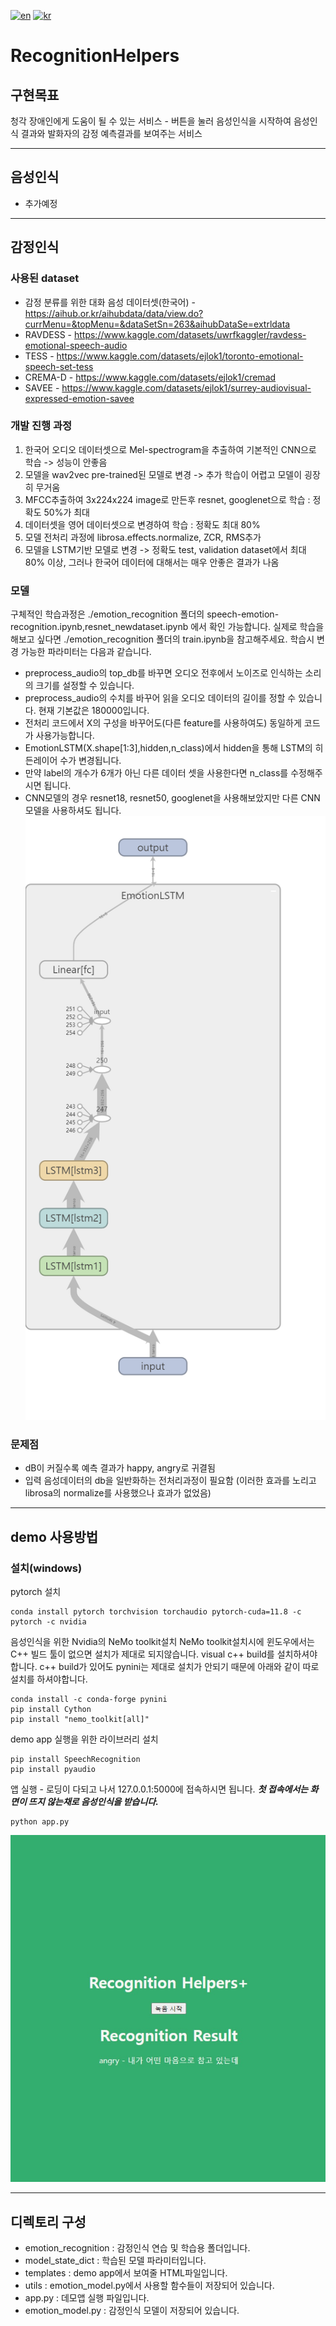 [![en](https://img.shields.io/badge/lang-en-red.svg)](./README.md)
[![kr](https://img.shields.io/badge/lang-kr-yellow.svg)](./README-kr.md)

# **RecognitionHelpers**

## **구현목표**
청각 장애인에게 도움이 될 수 있는 서비스 - 버튼을 눌러 음성인식을 시작하여 음성인식 결과와 발화자의 감정 예측결과를 보여주는 서비스

---
## **음성인식**
- 추가예정
---
## **감정인식**
### 사용된 dataset
- 감정 분류를 위한 대화 음성 데이터셋(한국어) - https://aihub.or.kr/aihubdata/data/view.do?currMenu=&topMenu=&dataSetSn=263&aihubDataSe=extrldata
- RAVDESS - https://www.kaggle.com/datasets/uwrfkaggler/ravdess-emotional-speech-audio
- TESS - https://www.kaggle.com/datasets/ejlok1/toronto-emotional-speech-set-tess
- CREMA-D - https://www.kaggle.com/datasets/ejlok1/cremad
- SAVEE - https://www.kaggle.com/datasets/ejlok1/surrey-audiovisual-expressed-emotion-savee
  
### 개발 진행 과정
1. 한국어 오디오 데이터셋으로 Mel-spectrogram을 추출하여 기본적인 CNN으로 학습 -> 성능이 안좋음
2. 모델을 wav2vec pre-trained된 모델로 변경 -> 추가 학습이 어렵고 모델이 굉장히 무거움
3. MFCC추출하여 3x224x224 image로 만든후 resnet, googlenet으로 학습 : 정확도 50%가 최대
4. 데이터셋을 영어 데이터셋으로 변경하여 학습 : 정확도 최대 80%
5. 모델 전처리 과정에 librosa.effects.normalize, ZCR, RMS추가
6. 모델을 LSTM기반 모델로 변경 -> 정확도 test, validation dataset에서 최대 80% 이상, 그러나 한국어 데이터에 대해서는 매우 안좋은 결과가 나옴

### 모델
구체적인 학습과정은 ./emotion_recognition 폴더의 speech-emotion-recognition.ipynb,resnet_newdataset.ipynb 에서 확인 가능합니다.
실제로 학습을 해보고 싶다면 ./emotion_recognition 폴더의 train.ipynb을 참고해주세요.
학습시 변경 가능한 파라미터는 다음과 같습니다.
- preprocess_audio의 top_db를 바꾸면 오디오 전후에서 노이즈로 인식하는 소리의 크기를 설정할 수 있습니다.
- preprocess_audio의 수치를 바꾸어 읽을 오디오 데이터의 길이를 정할 수 있습니다. 현재 기본값은 180000입니다.
- 전처리 코드에서 X의 구성을 바꾸어도(다른 feature를 사용하여도) 동일하게 코드가 사용가능합니다.
- EmotionLSTM(X.shape[1:3],hidden,n_class)에서 hidden을 통해 LSTM의 히든레이어 수가 변경됩니다.
- 만약 label의 개수가 6개가 아닌 다른 데이터 셋을 사용한다면 n_class를 수정해주시면 됩니다.
- CNN모델의 경우 resnet18, resnet50, googlenet을 사용해보았지만 다른 CNN 모델을 사용하셔도 됩니다.
![emotion_model](./image/emotion_model_image.png)


### 문제점
- dB이 커질수록 예측 결과가 happy, angry로 귀결됨
- 입력 음성데이터의 db을 일반화하는 전처리과정이 필요함 (이러한 효과를 노리고 librosa의 normalize를 사용했으나 효과가 없었음)
---

## **demo 사용방법**
### 설치(windows)
pytorch 설치
~~~
conda install pytorch torchvision torchaudio pytorch-cuda=11.8 -c pytorch -c nvidia
~~~
음성인식을 위한 Nvidia의 NeMo toolkit설치
NeMo toolkit설치시에 윈도우에서는 C++ 빌드 툴이 없으면 설치가 제대로 되지않습니다. visual c++ build를 설치하셔야 합니다.
c++ build가 있어도 pynini는 제대로 설치가 안되기 때문에 아래와 같이 따로 설치를 하셔야합니다.
~~~
conda install -c conda-forge pynini
pip install Cython
pip install "nemo_toolkit[all]"
~~~
demo app 실행을 위한 라이브러리 설치
~~~
pip install SpeechRecognition
pip install pyaudio
~~~
앱 실행 - 로딩이 다되고 나서 127.0.0.1:5000에 접속하시면 됩니다. ___첫 접속에서는 화면이 뜨지 않는채로 음성인식을 받습니다.___
~~~
python app.py
~~~
![result](./image/run_result.jpg)

---
## 디렉토리 구성
- emotion_recognition : 감정인식 연습 및 학습용 폴더입니다.
- model_state_dict : 학습된 모델 파라미터입니다.
- templates : demo app에서 보여줄 HTML파일입니다.
- utils : emotion_model.py에서 사용할 함수들이 저장되어 있습니다.
- app.py : 데모앱 실행 파일입니다.
- emotion_model.py : 감정인식 모델이 저장되어 있습니다.